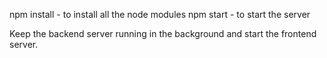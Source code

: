 npm install - to install all the node modules
npm start - to start the server

Keep the backend server running in the background and start the frontend server. 

